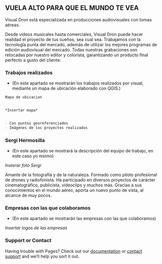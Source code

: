 ## VUELA ALTO PARA QUE EL MUNDO TE VEA

Visual Dron está especializada en producciones audiovisuales con tomas aéreas.

Desde vídeos musicales hasta comerciales, Visual Dron puede hacer realidad el proyecto de tus sueños, sea cual sea. Trabajamos con la tecnología punta del mercado, además de utilizar los mejores programas de edición audiovisual del mercado. Todas nuestras grabaciones son retocadas por nuestro editor y colorista, garantizando un producto final perfecto a gusto del cliente.

### Trabajos realizados

- (En este apartado se mostrarán los trabajos realizados por visual, mediante un mapa de ubicación elaborado con QGIS.)

```markdown
Mapa de ubicacion


*Insertar mapa*


- Con puntos georeferenciados
- Imágenes de los proyectos realizados

```
### Sergi Hermosilla

- (En este apartado se mostrará la descripción del equipo de trabajo, en este caso yo msimo)


*Insterar foto Sergi*


Amante de la fotografía y de la naturaleza. Formado como piloto profesional de drones y radiofonista.
Ha participado en diversos proyectos de carácter cinematográfico, publicista, videoclips y muchos más.
Gracias a sus conocimientos en el mundo aéreo, aporta un nuevo punto de vista, al alcance de muy pocos.


### Empresas con las que colaboramos

- (En este apartado se mostrarán las empresas con las que colaboramos)

*Insertar logos de las empresas*

### Support or Contact

Having trouble with Pages? Check out our [documentation](https://docs.github.com/categories/github-pages-basics/) or [contact support](https://support.github.com/contact) and we’ll help you sort it out.
